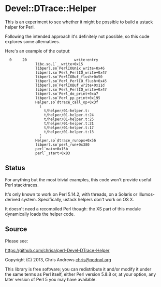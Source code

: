 Devel::DTrace::Helper
=====================

This is an experiment to see whether it might be possible to build a
ustack helper for Perl.

Following the intended approach it's definitely not possible, so this
code explores some alternatives. 

Here's an example of the output:

```
  0     20                      write:entry 
              libc.so.1`__write+0x15
              libperl.so`PerlIOUnix_write+0x46
              libperl.so`Perl_PerlIO_write+0x47
              libperl.so`PerlIOBuf_flush+0x50
              libperl.so`Perl_PerlIO_flush+0x45
              libperl.so`PerlIOBuf_write+0x11d
              libperl.so`Perl_PerlIO_write+0x47
              libperl.so`Perl_do_print+0xa7
              libperl.so`Perl_pp_print+0x195
              Helper.so`dtrace_call_op+0x3f
                [ 
                  t/helper/01-helper.t:
                  t/helper/01-helper.t:24
                  t/helper/01-helper.t:25
                  t/helper/01-helper.t:21
                  t/helper/01-helper.t:17
                  t/helper/01-helper.t:13
                ]
              Helper.so`dtrace_runops+0x56
              libperl.so`perl_run+0x380
              perl`main+0x15b
              perl`_start+0x83
```


Status
------

For anything but the most trivial examples, this code won't provide
useful Perl stacktraces.

It's only known to work on Perl 5.14.2, with threads, on a Solaris or
Illumos-derived system. Specifically, ustack helpers don't work on
OS X.

It doesn't need a recompiled Perl though: the XS part of this module
dynamically loads the helper code.

Source
------

Please see:

  https://github.com/chrisa/perl-Devel-DTrace-Helper

Copyright (C) 2013, Chris Andrews <chris@nodnol.org>

This library is free software; you can redistribute it and/or modify
it under the same terms as Perl itself, either Perl version 5.8.8 or,
at your option, any later version of Perl 5 you may have available.
